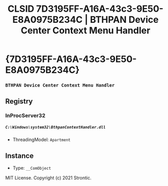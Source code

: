 ﻿---
title: "CLSID 7D3195FF-A16A-43c3-9E50-E8A0975B234C | BTHPAN Device Center Context Menu Handler"
excerpt: What is COM-Object CLSID 7D3195FF-A16A-43c3-9E50-E8A0975B234C?
---

# {7D3195FF-A16A-43c3-9E50-E8A0975B234C}

### `BTHPAN Device Center Context Menu Handler`

## Registry


### InProcServer32

##### `C:\Windows\system32\BthpanContextHandler.dll`
* ThreadingModel: `Apartment`

## Instance

* Type: `__ComObject`

MIT License. Copyright (c) 2021 Strontic.


